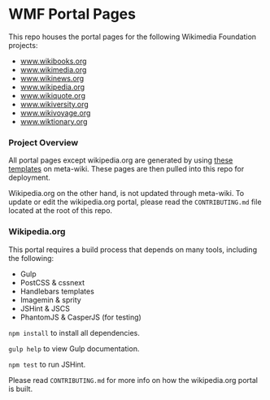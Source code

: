 # WMF Portal Pages

This repo houses the portal pages for the following Wikimedia Foundation projects: 

- www.wikibooks.org
- www.wikimedia.org
- www.wikinews.org
- www.wikipedia.org
- www.wikiquote.org
- www.wikiversity.org
- www.wikivoyage.org
- www.wiktionary.org

### Project Overview

All portal pages except wikipedia.org are generated by using [these templates](https://meta.wikimedia.org/wiki/Project_portals) on meta-wiki. These pages are then pulled into this repo for deployment. 

Wikipedia.org on the other hand, is not updated through meta-wiki. To update or edit the wikipedia.org portal, please read the `CONTRIBUTING.md` file located at the root of this repo. 

### Wikipedia.org

This portal requires a build process that depends on many tools, including the following: 

 - Gulp
 - PostCSS & cssnext
 - Handlebars templates
 - Imagemin & sprity
 - JSHint & JSCS 
 - PhantomJS & CasperJS (for testing)

`npm install` to install all dependencies. 

`gulp help` to view Gulp documentation. 

`npm test` to run JSHint.

Please read `CONTRIBUTING.md` for more info on how the wikipedia.org portal is built. 

